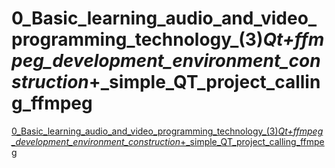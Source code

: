 # 0_Basic_learning_audio_and_video_programming_technology_(3)_Qt+ffmpeg_development_environment_construction_+_simple_QT_project_calling_ffmpeg
[0_Basic_learning_audio_and_video_programming_technology_(3)_Qt+ffmpeg_development_environment_construction_+_simple_QT_project_calling_ffmpeg](https://aiwithcloud.com/?p=1809)